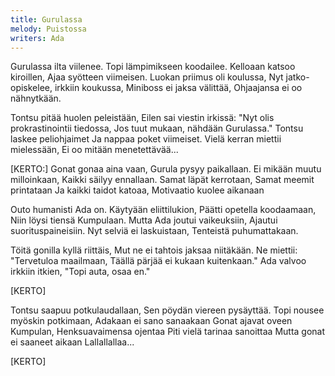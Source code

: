 ```yaml
---
title: Gurulassa
melody: Puistossa
writers: Ada
---
```

Gurulassa ilta viilenee.
Topi lämpimikseen koodailee.
Kelloaan katsoo kiroillen,
Ajaa syötteen viimeisen.
Luokan priimus oli koulussa,
Nyt jatko-opiskelee, irkkiin koukussa,
Miniboss ei jaksa välittää,
Ohjaajansa ei oo nähnytkään.

Tontsu pitää huolen peleistään,
Eilen sai viestin irkissä:
"Nyt olis prokrastinointii tiedossa,
Jos tuut mukaan, nähdään Gurulassa."
Tontsu laskee peliohjaimet
Ja nappaa poket viimeiset.
Vielä kerran miettii mielessään,
Ei oo mitään menetettävää...

[KERTO:]
Gonat gonaa aina vaan,
Gurula pysyy paikallaan.
Ei mikään muutu milloinkaan,
Kaikki säilyy ennallaan.
Samat läpät kerrotaan,
Samat meemit printataan
Ja kaikki taidot katoaa,
Motivaatio kuolee aikanaan

Outo humanisti Ada on.
Käytyään eliittilukion,
Päätti opetella koodaamaan,
Niin löysi tiensä Kumpulaan.
Mutta Ada joutui vaikeuksiin,
Ajautui suorituspaineisiin.
Nyt selviä ei laskuistaan,
Tenteistä puhumattakaan.

Töitä gonilla kyllä riittäis,
Mut ne ei tahtois jaksaa niitäkään.
Ne miettii: "Tervetuloa maailmaan,
Täällä pärjää ei kukaan kuitenkaan."
Ada valvoo irkkiin itkien,
"Topi auta, osaa en."

[KERTO]

Tontsu saapuu potkulaudallaan,
Sen pöydän viereen pysäyttää.
Topi nousee myöskin potkimaan,
Adakaan ei sano sanaakaan
Gonat ajavat oveen Kumpulan,
Henksuavaimensa ojentaa
Piti vielä tarinaa sanoittaa
Mutta gonat ei saaneet aikaan
Lallallallaa...

[KERTO]
